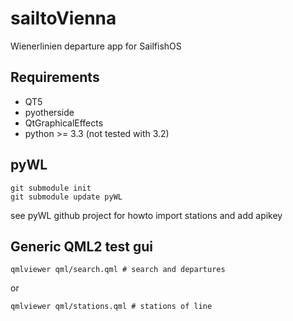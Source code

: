 sailtoVienna
============

Wienerlinien departure app for SailfishOS

Requirements
------------
 - QT5
 - pyotherside
 - QtGraphicalEffects
 - python >= 3.3 (not tested with 3.2)

pyWL
----

    git submodule init
    git submodule update pyWL

see pyWL github project for howto import stations and add apikey

Generic QML2 test gui
---------------------

    qmlviewer qml/search.qml # search and departures

or

    qmlviewer qml/stations.qml # stations of line
